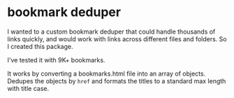 # bookmark deduper #

I wanted to a custom bookmark deduper that could handle thousands of links quickly, and would work with links across different files and folders. So I created this package. 

I've tested it with 9K+ bookmarks.

It works by converting a bookmarks.html file into an array of objects. Dedupes the objects by `href` and formats the titles to a standard max length with title case.
